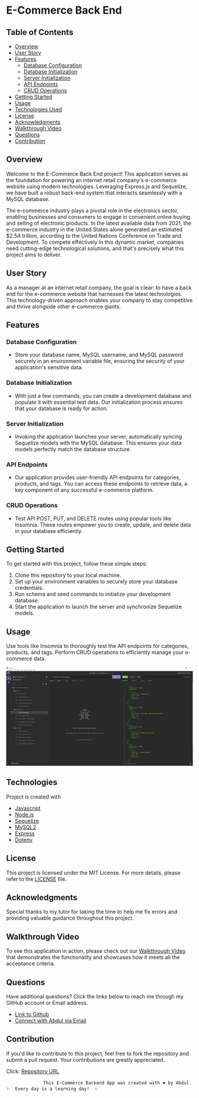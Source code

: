 # E-Commerce Back End

## Table of Contents
  - [Overview](#overview)
  - [User Story](#user-story)
  - [Features](#features)
    - [Database Configuration](#database-configuration)
    - [Database Initialization](#database-initialization)
    - [Server Initialization](#server-initialization)
    - [API Endpoints](#api-endpoints)
    - [CRUD Operations](#crud-operations)
  - [Getting Started](#getting-started)
  - [Usage](#usage)
  - [Technologies Used](#technologies-used)
  - [License](#license)
  - [Acknowledgments](#acknowledgments)
  - [Walkthrough Video](#walkthrough-video)
  - [Questions](#questions)
  - [Contribution](#contribution)


## Overview

Welcome to the E-Commerce Back End project! This application serves as the foundation for powering an internet retail company's e-commerce website using modern technologies. Leveraging Express.js and Sequelize, we have built a robust back-end system that interacts seamlessly with a MySQL database.

The e-commerce industry plays a pivotal role in the electronics sector, enabling businesses and consumers to engage in convenient online buying and selling of electronic products. In the latest available data from 2021, the e-commerce industry in the United States alone generated an estimated $2.54 trillion, according to the United Nations Conference on Trade and Development. To compete effectively in this dynamic market, companies need cutting-edge technological solutions, and that's precisely what this project aims to deliver.

## User Story

As a manager at an internet retail company, the goal is clear: to have a back end for the e-commerce website that harnesses the latest technologies. This technology-driven approach enables your company to stay competitive and thrive alongside other e-commerce giants.

## Features

### Database Configuration

- Store your database name, MySQL username, and MySQL password securely in an environment variable file, ensuring the security of your application's sensitive data.

### Database Initialization

- With just a few commands, you can create a development database and populate it with essential test data. Our initialization process ensures that your database is ready for action.

### Server Initialization

- Invoking the application launches your server, automatically syncing Sequelize models with the MySQL database. This ensures your data models perfectly match the database structure.

### API Endpoints

- Our application provides user-friendly API endpoints for categories, products, and tags. You can access these endpoints to retrieve data, a key component of any successful e-commerce platform.

### CRUD Operations

- Test API POST, PUT, and DELETE routes using popular tools like Insomnia. These routes empower you to create, update, and delete data in your database efficiently.

## Getting Started

To get started with this project, follow these simple steps:

1. Clone this repository to your local machine.
2. Set up your environment variables to securely store your database credentials.
3. Run schema and seed commands to initialize your development database.
4. Start the application to launch the server and synchronize Sequelize models.

## Usage

Use tools like Insomnia to thoroughly test the API endpoints for categories, products, and tags. Perform CRUD operations to efficiently manage your e-commerce data.

![Alt text](assets/GET-categories.png)

## Technologies
Project is created with 
* [Javascript](https://www.javascript.com/)
* [Node.js](https://nodejs.org/en/)
* [Sequelize](https://www.npmjs.com/package/sequelize)
* [MySQL2](https://www.npmjs.com/package/mysql2)
* [Express](https://www.npmjs.com/package/express)
* [Dotenv](https://www.npmjs.com/package/dotenv)

## License

This project is licensed under the MIT License. For more details, please refer to the [LICENSE](LICENSE) file.

## Acknowledgments

Special thanks to my tutor for taking the time to help me fix errors and providing valuable guidance throughout this project.

## Walkthrough Video

To see this application in action, please check out our [Walkthrough Video](https://drive.google.com/file/d/1Xo-NkKaBbw1bZyb6DgWbz1ETN8Xj4l7p/view) that demonstrates the functionality and showcases how it meets all the acceptance criteria.

## Questions

Have additional questions? Click the links below to reach me through my GitHub account or Email address.

- [Link to Github](https://github.com/abdulsamedtma)
- [Connect with Abdul via Email](mailto:abdulsamedtma@gmail.com)

## Contribution

If you'd like to contribute to this project, feel free to fork the repository and submit a pull request. Your contributions are greatly appreciated.

Click: [Repository URL](https://github.com/abdulsamedtma/e-commerce-backend)


                  This E-Commerce Backend App was created with ❤️ by Abdul. ✨  Every day is a learning day!  ✨